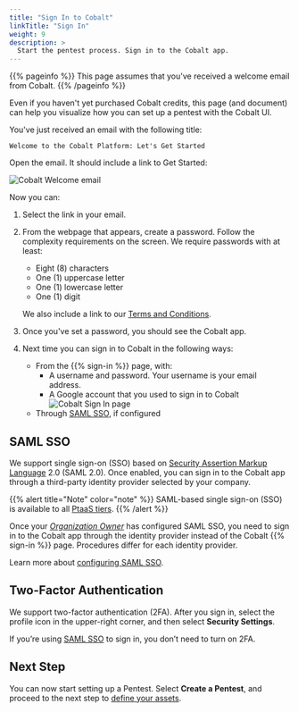 ```yaml
---
title: "Sign In to Cobalt"
linkTitle: "Sign In"
weight: 9
description: >
  Start the pentest process. Sign in to the Cobalt app.
---
```


{{% pageinfo %}}
This page assumes that you've received a welcome email from Cobalt.
{{% /pageinfo %}}

Even if you haven't yet purchased Cobalt credits, this page (and document)
can help you visualize how you can set up a pentest with the Cobalt UI.

You've just received an email with the following title:

```
Welcome to the Cobalt Platform: Let's Get Started
```

Open the email. It should include a link to Get Started:

![Cobalt Welcome email](/gsg/WelcomeEmail.png "Get Started")

Now you can:

1. Select the link in your email.

1. From the webpage that appears, create a password. Follow the complexity
   requirements on the screen. We require passwords with at least:
   - Eight (8) characters
   - One (1) uppercase letter
   - One (1) lowercase letter
   - One (1) digit

   We also include a link to our [Terms and Conditions](https://cobalt.io/terms/general).

1. Once you've set a password, you should see the Cobalt app.

1. Next time you can sign in to Cobalt in the following ways:
   - From the {{% sign-in %}} page, with:
      - A username and password. Your username is your email address.
      - A Google account that you used to sign in to Cobalt
      ![Cobalt Sign In page](/gsg/SignIn.png "Cobalt Sign In page")
   - Through [SAML SSO](#saml-sso), if configured

## SAML SSO

We support single sign-on (SSO) based on [Security Assertion Markup Language](../glossary/#security-assertion-markup-language) 2.0 (SAML 2.0). Once enabled, you can sign in to the Cobalt app through a third-party identity provider selected by your company.

{{% alert title="Note" color="note" %}}
SAML-based single sign-on (SSO) is available to all <a href="https://www.cobalt.io/pentest-pricing" target="_blank">PtaaS tiers</a>.
{{% /alert %}}

Once your [_Organization Owner_](../glossary/#organization-owner) has configured SAML SSO, you need to sign in to the Cobalt app through the identity provider instead of the Cobalt {{% sign-in %}} page. Procedures differ for each identity provider.

Learn more about [configuring SAML SSO](https://cobaltio.zendesk.com/hc/en-us/sections/360012774052--SAML-SSO-).

## Two-Factor Authentication

We support two-factor authentication (2FA). After you sign in, select the profile icon in the upper-right corner, and then select **Security Settings**.

If you’re using [SAML SSO](#saml-sso) to sign in, you don’t need to turn on 2FA.

## Next Step

You can now start setting up a Pentest. Select **Create a Pentest**, and proceed to the next step to [define your assets](../assets).
